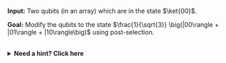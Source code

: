 **Input:** Two qubits (in an array) which are in the state $\ket{00}$.

**Goal:**  Modify the qubits to the state $\frac{1}{\sqrt{3}} \big(|00\rangle + |01\rangle + |10\rangle\big)$ using post-selection.

<br/>
<details>
  <summary><b>Need a hint? Click here</b></summary>
  Consider a 3-qubit state $\frac{1}{2}(|00\rangle + |01\rangle + |11\rangle) \otimes |0\rangle + \frac{1}{2} |11\rangle \otimes |1\rangle$.
  What happens when one measures the third qubit?
</details>
